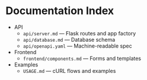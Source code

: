 # Documentation Index

- API
  - `api/server.md` — Flask routes and app factory
  - `api/database.md` — Database schema
  - `api/openapi.yaml` — Machine-readable spec
- Frontend
  - `frontend/components.md` — Forms and templates
- Examples
  - `USAGE.md` — cURL flows and examples
